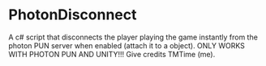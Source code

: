 # PhotonDisconnect
A c# script that disconnects the player playing the game instantly from the photon PUN server when enabled (attach it to a object).
ONLY WORKS WITH PHOTON PUN AND UNITY!!!
Give credits TMTime (me).
